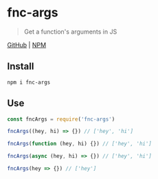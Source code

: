 # fnc-args
> Get a function's arguments in JS

[GitHub](https://github.com/ethanent/fnc-args) | [NPM](https://www.npmjs.com/package/fnc-args)

## Install

```shell
npm i fnc-args
```

## Use

```js
const fncArgs = require('fnc-args')

fncArgs((hey, hi) => {}) // ['hey', 'hi']

fncArgs(function (hey, hi) {}) // ['hey', 'hi']

fncArgs(async (hey, hi) => {}) // ['hey', 'hi']

fncArgs(hey => {}) // ['hey']
```